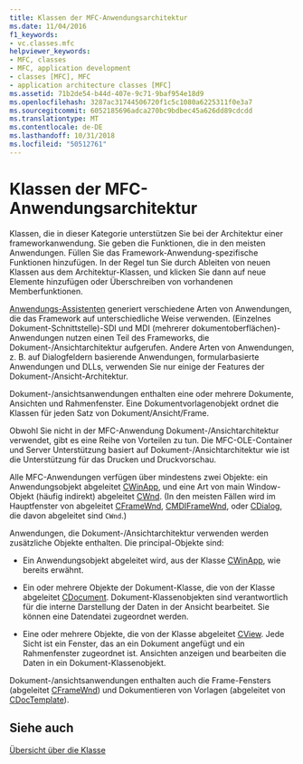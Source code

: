 ```yaml
---
title: Klassen der MFC-Anwendungsarchitektur
ms.date: 11/04/2016
f1_keywords:
- vc.classes.mfc
helpviewer_keywords:
- MFC, classes
- MFC, application development
- classes [MFC], MFC
- application architecture classes [MFC]
ms.assetid: 71b2de54-b44d-407e-9c71-9baf954e18d9
ms.openlocfilehash: 3287ac31744506720f1c5c1080a6225311f0e3a7
ms.sourcegitcommit: 6052185696adca270bc9bdbec45a626dd89cdcdd
ms.translationtype: MT
ms.contentlocale: de-DE
ms.lasthandoff: 10/31/2018
ms.locfileid: "50512761"
---
```

# <a name="mfc-application-architecture-classes"></a>Klassen der MFC-Anwendungsarchitektur

Klassen, die in dieser Kategorie unterstützen Sie bei der Architektur einer frameworkanwendung. Sie geben die Funktionen, die in den meisten Anwendungen. Füllen Sie das Framework-Anwendung-spezifische Funktionen hinzufügen. In der Regel tun Sie durch Ableiten von neuen Klassen aus dem Architektur-Klassen, und klicken Sie dann auf neue Elemente hinzufügen oder Überschreiben von vorhandenen Memberfunktionen.

[Anwendungs-Assistenten](../mfc/reference/mfc-application-wizard.md) generiert verschiedene Arten von Anwendungen, die das Framework auf unterschiedliche Weise verwenden. (Einzelnes Dokument-Schnittstelle)-SDI und MDI (mehrerer dokumentoberflächen)-Anwendungen nutzen einen Teil des Frameworks, die Dokument-/Ansichtarchitektur aufgerufen. Andere Arten von Anwendungen, z. B. auf Dialogfeldern basierende Anwendungen, formularbasierte Anwendungen und DLLs, verwenden Sie nur einige der Features der Dokument-/Ansicht-Architektur.

Dokument-/ansichtsanwendungen enthalten eine oder mehrere Dokumente, Ansichten und Rahmenfenster. Eine Dokumentvorlagenobjekt ordnet die Klassen für jeden Satz von Dokument/Ansicht/Frame.

Obwohl Sie nicht in der MFC-Anwendung Dokument-/Ansichtarchitektur verwendet, gibt es eine Reihe von Vorteilen zu tun. Die MFC-OLE-Container und Server Unterstützung basiert auf Dokument-/Ansichtarchitektur wie ist die Unterstützung für das Drucken und Druckvorschau.

Alle MFC-Anwendungen verfügen über mindestens zwei Objekte: ein Anwendungsobjekt abgeleitet [CWinApp](../mfc/reference/cwinapp-class.md), und eine Art von main Window-Objekt (häufig indirekt) abgeleitet [CWnd](../mfc/reference/cwnd-class.md). (In den meisten Fällen wird im Hauptfenster von abgeleitet [CFrameWnd](../mfc/reference/cframewnd-class.md), [CMDIFrameWnd](../mfc/reference/cmdiframewnd-class.md), oder [CDialog](../mfc/reference/cdialog-class.md), die davon abgeleitet sind `CWnd`.)

Anwendungen, die Dokument-/Ansichtarchitektur verwenden werden zusätzliche Objekte enthalten. Die principal-Objekte sind:

- Ein Anwendungsobjekt abgeleitet wird, aus der Klasse [CWinApp](../mfc/reference/cwinapp-class.md), wie bereits erwähnt.

- Ein oder mehrere Objekte der Dokument-Klasse, die von der Klasse abgeleitet [CDocument](../mfc/reference/cdocument-class.md). Dokument-Klassenobjekten sind verantwortlich für die interne Darstellung der Daten in der Ansicht bearbeitet. Sie können eine Datendatei zugeordnet werden.

- Eine oder mehrere Objekte, die von der Klasse abgeleitet [CView](../mfc/reference/cview-class.md). Jede Sicht ist ein Fenster, das an ein Dokument angefügt und ein Rahmenfenster zugeordnet ist. Ansichten anzeigen und bearbeiten die Daten in ein Dokument-Klassenobjekt.

Dokument-/ansichtsanwendungen enthalten auch die Frame-Fensters (abgeleitet [CFrameWnd](../mfc/reference/cframewnd-class.md)) und Dokumentieren von Vorlagen (abgeleitet von [CDocTemplate](../mfc/reference/cdoctemplate-class.md)).

## <a name="see-also"></a>Siehe auch

[Übersicht über die Klasse](../mfc/class-library-overview.md)

